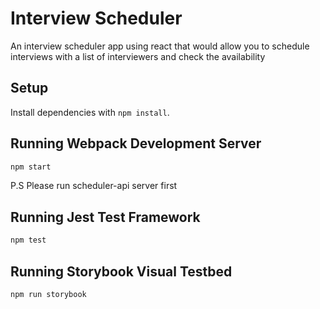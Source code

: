 # Interview Scheduler
An interview scheduler app using react that would allow you to schedule interviews with a list of interviewers and check the availability


## Setup

Install dependencies with `npm install`.

## Running Webpack Development Server

```sh
npm start
```
P.S Please run scheduler-api server first 
## Running Jest Test Framework

```sh
npm test
```

## Running Storybook Visual Testbed

```sh
npm run storybook
```
